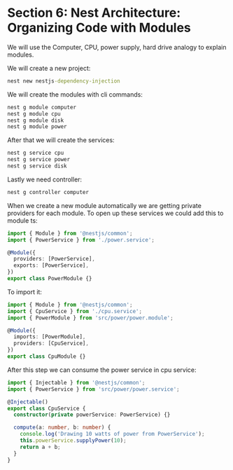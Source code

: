 # Section 6: Nest Architecture: Organizing Code with Modules

We will use the Computer, CPU, power supply, hard drive analogy to explain modules.

We will create a new project:

```cmd
nest new nestjs-dependency-injection
```

We will create the modules with cli commands:

```cmd
nest g module computer
nest g module cpu
nest g module disk
nest g module power
```

After that we will create the services:

```cmd
nest g service cpu
nest g service power
nest g service disk
```

Lastly we need controller:

```cmd
nest g controller computer
```

When we create a new module automatically we are getting private providers for each module. To open up these services we could add this to module ts:

```ts
import { Module } from '@nestjs/common';
import { PowerService } from './power.service';

@Module({
  providers: [PowerService],
  exports: [PowerService],
})
export class PowerModule {}
```

To import it:

```ts
import { Module } from '@nestjs/common';
import { CpuService } from './cpu.service';
import { PowerModule } from 'src/power/power.module';

@Module({
  imports: [PowerModule],
  providers: [CpuService],
})
export class CpuModule {}
```

After this step we can consume the power service in cpu service:

```ts
import { Injectable } from '@nestjs/common';
import { PowerService } from 'src/power/power.service';

@Injectable()
export class CpuService {
  constructor(private powerService: PowerService) {}

  compute(a: number, b: number) {
    console.log('Drawing 10 watts of power from PowerService');
    this.powerService.supplyPower(10);
    return a + b;
  }
}
```

